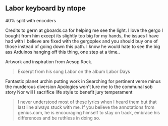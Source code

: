 ## Labor keyboard by ntope

40% split with encoders

Credits to germ at gboards.ca for helping me see the light. I love the gergo I bought from him except its slightly too big for my hands, the issues I have had with I believe are fixed with the gergoplex and you should buy one of those instead of going down this path. I know he would hate to see the big ass Arduinos hanging off this thing, one step at a time..

Artwork and inspiration from Aesop Rock.

> Excerpt from his song Labor on the album Labor Days

Fantastic planet urchin putting work in
Searching for pertinent verse minus the murderous diversion
Apologies won't lure me to the communal sob story
Nor will I sacrifice life style to benefit jury temperament
> I never understood most of these lyrics when I heard them but that last line always stuck with me. If you believe the annotations from genius.com, he is encouraging himself to stay on track, embrace his differences and be ruthless in doing so.
